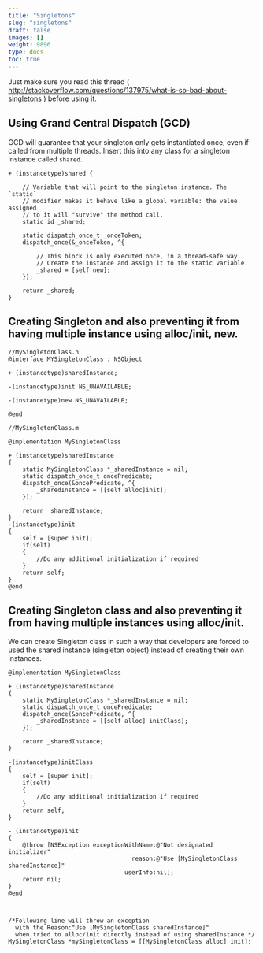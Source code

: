 ```yaml
---
title: "Singletons"
slug: "singletons"
draft: false
images: []
weight: 9896
type: docs
toc: true
---
```


Just make sure you read this thread ( http://stackoverflow.com/questions/137975/what-is-so-bad-about-singletons ) before using it.

## Using Grand Central Dispatch (GCD)
GCD will guarantee that your singleton only gets instantiated once, even if called from multiple threads. Insert this into any class for a singleton instance called `shared`.

    + (instancetype)shared {

        // Variable that will point to the singleton instance. The `static`
        // modifier makes it behave like a global variable: the value assigned
        // to it will "survive" the method call.
        static id _shared;

        static dispatch_once_t _onceToken;
        dispatch_once(&_onceToken, ^{

            // This block is only executed once, in a thread-safe way.
            // Create the instance and assign it to the static variable.
            _shared = [self new];
        });

        return _shared;
    }

## Creating Singleton and also preventing it from having multiple instance using alloc/init, new.
    //MySingletonClass.h
    @interface MYSingletonClass : NSObject

    + (instancetype)sharedInstance;

    -(instancetype)init NS_UNAVAILABLE;

    -(instancetype)new NS_UNAVAILABLE;

    @end

    //MySingletonClass.m

    @implementation MySingletonClass
    
    + (instancetype)sharedInstance
    {
        static MySingletonClass *_sharedInstance = nil;
        static dispatch_once_t oncePredicate;
        dispatch_once(&oncePredicate, ^{
            _sharedInstance = [[self alloc]init];
        });
        
        return _sharedInstance;
    }
    -(instancetype)init
    {
        self = [super init];
        if(self)
        {
            //Do any additional initialization if required
        }
        return self;
    }
    @end

## Creating Singleton class and also preventing it from having multiple instances using alloc/init.
We can create Singleton class in such a way that developers are forced to used the shared instance (singleton object) instead of creating their own instances.

<!-- language: lang-m -->
    @implementation MySingletonClass

    + (instancetype)sharedInstance
    {
        static MySingletonClass *_sharedInstance = nil;
        static dispatch_once_t oncePredicate;
        dispatch_once(&oncePredicate, ^{
            _sharedInstance = [[self alloc] initClass];
        });
        
        return _sharedInstance;
    }

    -(instancetype)initClass
    {
        self = [super init];
        if(self)
        {
            //Do any additional initialization if required
        }
        return self;
    }

    - (instancetype)init
    {
        @throw [NSException exceptionWithName:@"Not designated initializer"
                                       reason:@"Use [MySingletonClass sharedInstance]"
                                     userInfo:nil];
        return nil;
    }
    @end



    /*Following line will throw an exception 
      with the Reason:"Use [MySingletonClass sharedInstance]" 
      when tried to alloc/init directly instead of using sharedInstance */
    MySingletonClass *mySingletonClass = [[MySingletonClass alloc] init];

